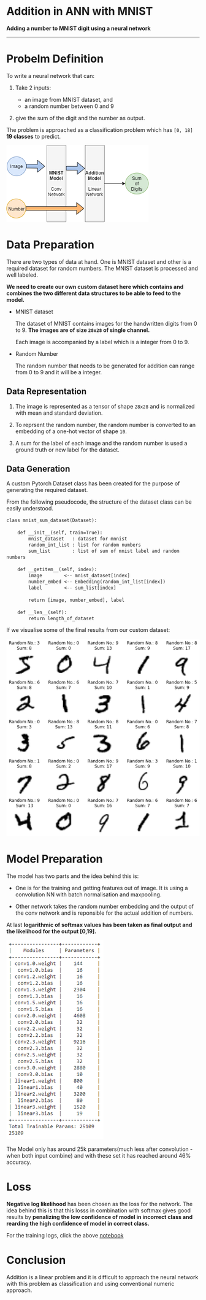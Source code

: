 # Addition in ANN with MNIST
**Adding a number to MNIST digit using a neural network**

--------

# Probelm Definition
To write a neural network that can:

1. Take 2 inputs:
    - an image from MNIST dataset, and
    - a random number between 0 and 9

2. give the sum of the digit and the number as output.

The problem is approached as a classification problem which has `[0, 18]` **19 classes** to predict.

![model](https://github.com/namanphy/END2/blob/main/S3/images/model.png)


# Data Preparation

There are two types of data at hand. One is MNIST dataset and other is a required dataset for random numbers. The MNIST dataset is processed and well labeled.

**We need to create our own custom dataset here which contains and combines the two different data structures to be able to feed to the model.**

- MNIST dataset

    The dataset of MNIST contains images for the handwritten digits from 0 to 9. **The images are of size `28x28` of single channel.** 

    Each image is accompanied by a label which is a integer from 0 to 9.

- Random Number
    
    The random number that needs to be generated for addition can range from 0 to 9 and it will be a integer.


## Data Representation

1. The image is represented as a tensor of shape `28x28` and is normalized with mean and standard deviation.

2. To reprsent the random number, the random number is converted to an embedding of a one-hot vector of shape `10`.

3. A sum for the label of each image and the random number is used a ground truth or new label for the dataset.

## Data Generation

A custom Pytorch Dataset class has been created for the purpose of generating the required dataset.

From the following pseudocode, the structure of the dataset class can be easily understood.

```
class mnist_sum_dataset(Dataset):

    def __init__(self, train=True):
        mnist_dataset   : dataset for mnnist
        random_int_list : list for random numbers
        sum_list        : list of sum of mnist label and random numbers
    
    def __getitem__(self, index):
        image        <-- mnist_dataset[index]
        number_embed <-- Embedding(random_int_list[index])
        label        <-- sum_list[index]

        return [image, number_embed], label

    def __len__(self):
        return length_of_dataset

```

If we visualise some of the final results from our custom dataset:

![data](https://github.com/namanphy/END2/blob/main/S3/images/sample_data.png)


# Model Preparation

The model has two parts and the idea behind this is:

- One is for the training and getting features out of image. It is using a convolution NN with batch normalisation and maxpooling.

- Other network takes the random number embedding and the output of the conv network and is reponsible for the actual addition of numbers.

At last **logarithmic of softmax values has been taken as final output and the likelihood for the output [0,19].**

![arch](https://github.com/namanphy/END2/blob/main/S3/images/arch.png)

The Model only has around 25k parameters(much less after convolution - when both input combine) and with these set it has reached around 46% accuracy.

# Loss
**Negative log likelihood** has been chosen as the loss for the network. The idea behind this is that this losss in combination with softmax gives good results by **penalizing the low confidence of model in incorrect class and rearding the high confidence of model in correct class.**

For the training logs, click the above [notebook](https://github.com/namanphy/END2/blob/main/S3/Addition_in_NN_with_MNIST.ipynb)


# Conclusion

Addition is a linear problem and it is difficult to approach the neural network with this problem as classification and using conventional numeric approach.
